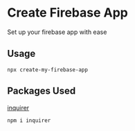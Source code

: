 # Create Firebase App

Set up your firebase app with ease

## Usage

```
npx create-my-firebase-app
```

## Packages Used

[inquirer](https://github.com/SBoudrias/Inquirer.js)

```sh
npm i inquirer
```
